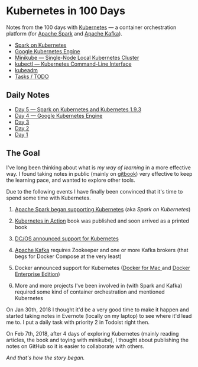 # Kubernetes in 100 Days

Notes from the 100 days with [Kubernetes](https://kubernetes.io/) &mdash; a container orchestration platform (for [Apache Spark](https://spark.apache.org/) and [Apache Kafka](https://kafka.apache.org/)).

* [Spark on Kubernetes](./spark.md)
* [Google Kubernetes Engine](./gke.md)
* [Minikube &mdash; Single-Node Local Kubernetes Cluster](./minikube.md)
* [kubectl &mdash; Kubernetes Command-Line Interface](./kubectl.md)
* [kubeadm](./kubeadm.md)
* [Tasks / TODO](./todo.md)

## Daily Notes

* [Day 5 &mdash; Spark on Kubernetes and Kubernetes 1.9.3](./005.md)
* [Day 4 &mdash; Google Kubernetes Engine](./004.md)
* [Day 3](./003.md)
* [Day 2](./002.md)
* [Day 1](./001.md)

## The Goal

I've long been thinking about what is _my way of learning_ in a more effective way. I found taking notes in public (mainly on [gitbook](https://www.gitbook.com/@jaceklaskowski)) very effective to keep the learning pace, and wanted to explore other tools.

Due to the following events I have finally been convinced that it's time to spend some time with Kubernetes.

1. [Apache Spark began supporting Kubernetes](https://issues.apache.org/jira/browse/SPARK-18278) (aka _Spark on Kubernetes_)

1. [Kubernetes in Action](https://www.manning.com/books/kubernetes-in-action) book was published and soon arrived as a printed book

1. [DC/OS announced support for Kubernetes](https://mesosphere.com/blog/kubernetes-dcos/)

1. [Apache Kafka](https://kafka.apache.org/) requires Zookeeper and one or more Kafka brokers (that begs for Docker Compose at the very least)

1. Docker announced support for Kubernetes ([Docker for Mac ](https://blog.docker.com/2018/01/docker-mac-kubernetes/) and [Docker Enterprise Edition](https://blog.docker.com/2018/01/docker-ee-kubernetes/))

1. More and more projects I've been involved in (with Spark and Kafka) required some kind of container orchestration and mentioned Kubernetes

On Jan 30th, 2018 I thought it'd be a very good time to make it happen and started taking notes in Evernote (locally on my laptop) to see where it'd lead me to. I put a daily task with priority 2 in Todoist right then.

On Feb 7th, 2018, after 4 days of exploring Kubernetes (mainly reading articles, the book and toying with minikube), I thought about publishing the notes on GitHub so it is easier to collaborate with others.

_And that's how the story began._
